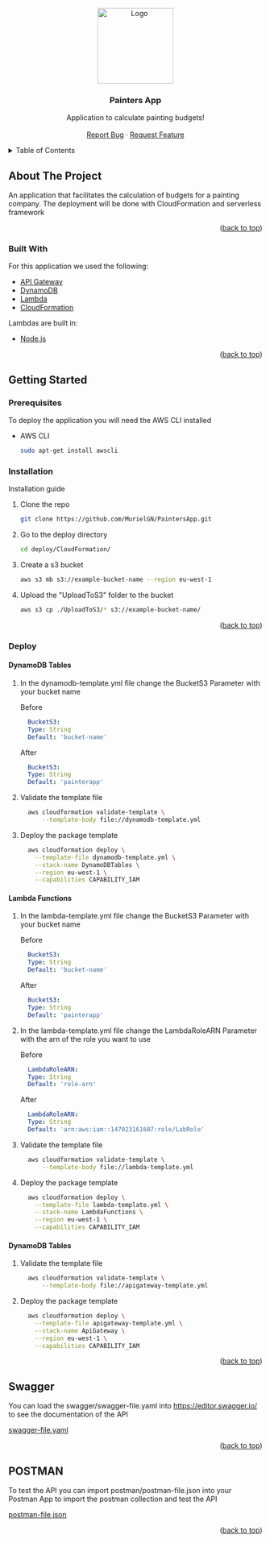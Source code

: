 <div id="top"></div>

<!-- PROJECT LOGO -->
<br />
<div align="center">
  <a href="https://github.com/MurielGN/PaintersApp">
    <img src="https://gravity.es/wp-content/uploads/2021/08/logo-blue.svg" alt="Logo" width="150" height="150">
  </a>

  <h3 align="center">Painters App</h3>

  <p align="center">
    Application to calculate painting budgets!
    <br />
    <br />
    <a href="https://github.com/MurielGN/PaintersApp/issues">Report Bug</a>
    ·
    <a href="https://github.com/MurielGN/PaintersApp/issues">Request Feature</a>
  </p>
</div>



<!-- TABLE OF CONTENTS -->
<details>
  <summary>Table of Contents</summary>
  <ol>
    <li>
      <a href="#about-the-project">About The Project</a>
      <ul>
        <li><a href="#built-with">Built With</a></li>
      </ul>
    </li>
    <li>
      <a href="#getting-started">Getting Started</a>
      <ul>
        <li><a href="#prerequisites">Prerequisites</a></li>
        <li><a href="#installation">Installation</a></li>
        <li><a href="#Deploy">Deploy</a></li>
      </ul>
    </li>
    <li><a href="#Swagger">Swagger</a></li>
    <li><a href="#POSTMAN">Postman</a></li>
  </ol>
</details>


<!-- ABOUT THE PROJECT -->
## About The Project

An application that facilitates the calculation of budgets for a painting company. The deployment will be done with CloudFormation and serverless framework

<p align="right">(<a href="#top">back to top</a>)</p>


### Built With

For this application we used the following:

* [API Gateway](https://aws.amazon.com/es/api-gateway/)
* [DynamoDB](https://aws.amazon.com/es/dynamodb/)
* [Lambda](https://aws.amazon.com/es/lambda/)
* [CloudFormation](https://aws.amazon.com/es/cloudformation/)

Lambdas are built in:
* [Node.js](https://nodejs.org/)

<p align="right">(<a href="#top">back to top</a>)</p>



<!-- GETTING STARTED -->
## Getting Started

### Prerequisites

To deploy the application you will need the AWS CLI installed

* AWS CLI
  ```sh
  sudo apt-get install awscli
  ```

### Installation

Installation guide

1. Clone the repo
   ```sh
   git clone https://github.com/MurielGN/PaintersApp.git
   ```

2. Go to the deploy directory
   ```sh
   cd deploy/CloudFormation/
   ```
3. Create a s3 bucket
    ```sh
    aws s3 mb s3://example-bucket-name --region eu-west-1
    ```

4. Upload the "UploadToS3" folder to the bucket
   ```sh
   aws s3 cp ./UploadToS3/* s3://example-bucket-name/
   ```

<p align="right">(<a href="#top">back to top</a>)</p>

### Deploy

  #### DynamoDB Tables

1. In the dynamodb-template.yml file change the BucketS3 Parameter with your bucket name

      Before

      ```yaml
        BucketS3:
        Type: String
        Default: 'bucket-name'
      ```
      
      After

      ```yaml
        BucketS3:
        Type: String
        Default: 'painterapp'
      ```

2. Validate the template file
    ```sh
      aws cloudformation validate-template \
          --template-body file://dynamodb-template.yml
    ```

3. Deploy the package template
    ```sh
      aws cloudformation deploy \
        --template-file dynamodb-template.yml \
        --stack-name DynamoDBTables \
        --region eu-west-1 \
        --capabilities CAPABILITY_IAM
    ```
  
  #### Lambda Functions

1. In the lambda-template.yml file change the BucketS3 Parameter with your bucket name

      Before

      ```yaml
        BucketS3:
        Type: String
        Default: 'bucket-name'
      ```
      
      After

      ```yaml
        BucketS3:
        Type: String
        Default: 'painterapp'
      ```

2. In the lambda-template.yml file change the LambdaRoleARN Parameter with the arn of the role you want to use

      Before

      ```yaml
        LambdaRoleARN:
        Type: String
        Default: 'role-arn'
      ```
      
      After

      ```yaml
        LambdaRoleARN:
        Type: String
        Default: 'arn:aws:iam::147023161607:role/LabRole'
      ```

3. Validate the template file
    ```sh
      aws cloudformation validate-template \
          --template-body file://lambda-template.yml
    ```

4. Deploy the package template
    ```sh
      aws cloudformation deploy \
        --template-file lambda-template.yml \
        --stack-name LambdaFunctions \
        --region eu-west-1 \
        --capabilities CAPABILITY_IAM
    ```

  #### DynamoDB Tables

1. Validate the template file
    ```sh
      aws cloudformation validate-template \
          --template-body file://apigateway-template.yml
    ```

2. Deploy the package template
    ```sh
      aws cloudformation deploy \
        --template-file apigateway-template.yml \
        --stack-name ApiGateway \
        --region eu-west-1 \
        --capabilities CAPABILITY_IAM
    ```
  
<p align="right">(<a href="#top">back to top</a>)</p>



<!-- SWAGGER EXAMPLES -->
## Swagger

You can load the swagger/swagger-file.yaml into https://editor.swagger.io/ to see the documentation of the API

[swagger-file.yaml](https://github.com/MurielGN/PaintersApp/blob/main/swagger/swagger-file.yaml)

<p align="right">(<a href="#top">back to top</a>)</p>



<!-- POSTMAN EXAMPLES -->
## POSTMAN

To test the API you can import postman/postman-file.json into your Postman App to import the postman collection and test the API

[postman-file.json](https://github.com/MurielGN/PaintersApp/blob/main/postman/postman-file.json)

<p align="right">(<a href="#top">back to top</a>)</p>
